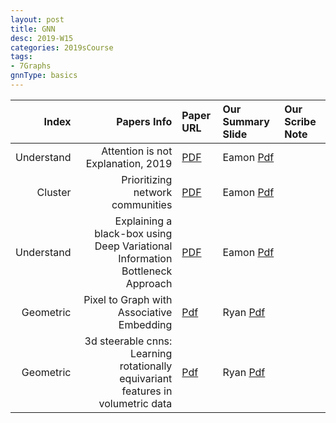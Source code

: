 ```yaml
---
layout: post
title: GNN   
desc: 2019-W15
categories: 2019sCourse
tags:
- 7Graphs
gnnType: basics
---
```


| Index | Papers Info | Paper URL| Our Summary Slide |Our Scribe Note |
| -----: | -------------------------------: | :----- | :----- | :----- | 
| Understand | Attention is not Explanation, 2019   | [PDF](https://arxiv.org/abs/1902.10186)   | Eamon [Pdf]() |  | 
| Cluster | Prioritizing network communities  | [PDF]()   | Eamon [Pdf]() |  | 
| Understand | Explaining a black-box using Deep Variational Information Bottleneck Approach  | [PDF]()   | Eamon [Pdf]() |  | 
| Geometric | Pixel to Graph with Associative Embedding  | [Pdf]() | Ryan [Pdf]() |  |
| Geometric | 3d steerable cnns: Learning rotationally equivariant features in volumetric data  | [Pdf]() | Ryan [Pdf]() |  |